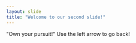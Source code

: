 ```yaml
---
layout: slide
title: "Welcome to our second slide!"
---
```

"Own your pursuit!"
Use the left arrow to go back!
